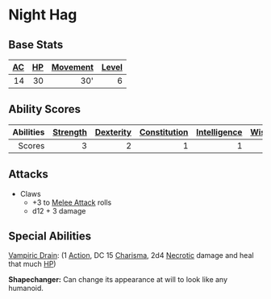 # Night Hag

## Base Stats

| [AC](../../../Player%20Characters/Derived%20Statistics/Armor%20Class.md) | [HP](../../../Player%20Characters/Derived%20Statistics/Health%20Points.md) | [Movement](../../../Game%20Procedures/Movement.md) | [Level](../../../Player%20Characters/Derived%20Statistics/Level.md) |
| -----------------------------------------------------------------------: | -------------------------------------------------------------------------: | -------------------------------------------------: | ------------------------------------------------------------------: |
|                                                                       14 |                                                                         30 |                                                30' |                                                                   6 |

## Ability Scores

| Abilities | [Strength](../../../Player%20Characters/Chosen%20Statistics/Strength.md) | [Dexterity](../../../Player%20Characters/Chosen%20Statistics/Dexterity.md) | [Constitution](../../../Player%20Characters/Chosen%20Statistics/Constitution.md) | [Intelligence](../../../Player%20Characters/Chosen%20Statistics/Intelligence.md) | [Wisdom](../../../Player%20Characters/Chosen%20Statistics/Wisdom.md)<br> | [Charisma](../../../Player%20Characters/Chosen%20Statistics/Charisma.md)<br> |
| --------: | -----------------------------------------------------------------------: | -------------------------------------------------------------------------: | -------------------------------------------------------------------------------: | -------------------------------------------------------------------------------: | -----------------------------------------------------------------------: | ---------------------------------------------------------------------------: |
|    Scores |                                                                        3 |                                                                          2 |                                                                                1 |                                                                                1 |                                                                        2 |                                                                            6 |

## Attacks

- Claws
	- +3 to [Melee Attack](../../../Game%20Procedures/Melee%20Attack.md) rolls
	- d12 + 3 damage

## Special Abilities

[Vampiric Drain](../../../Magic/Spells/Mythril%20Spells/Level%203/Vampiric%20Drain.md): (1 [Action](../../../Game%20Procedures/Action.md), DC 15 [Charisma](../../../Player%20Characters/Chosen%20Statistics/Charisma.md), 2d4 [Necrotic](../../../Damage%20Types/Necrotic.md) damage and heal that much [HP](../../../Player%20Characters/Derived%20Statistics/Health%20Points.md))

**Shapechanger:** Can change its appearance at will to look like any humanoid.
